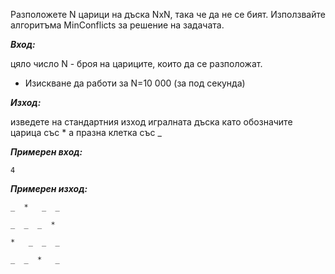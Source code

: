 Разположете N царици на дъска NxN, така че да не се бият. Използвайте алгоритъма MinConflicts за решение на задачата.

***Вход:***

цяло число N - броя на цариците, които да се разположат.

* Изискване да работи за N=10 000 (за под секунда)

***Изход:***

изведете на стандартния изход игралната дъска като обозначите царица със * а празна клетка със _

***Примерен вход:***

```
4
```

***Примерен изход:***

```
_  *   _  _

_  _  _  * 

*   _  _  _

_  _  *   _
```
